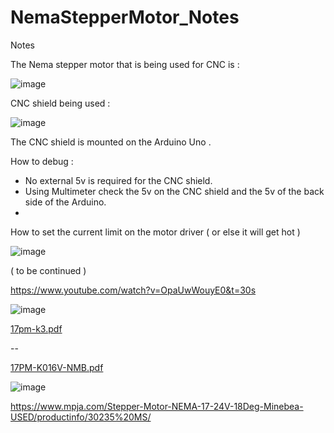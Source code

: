 # NemaStepperMotor_Notes
Notes


The Nema stepper motor that is being used for CNC is :

![image](https://user-images.githubusercontent.com/14288989/188083115-6537f30e-6310-424b-950b-b32c64001d98.png)

CNC shield being used :

![image](https://user-images.githubusercontent.com/14288989/188083216-a9dd6614-892c-40bf-a0bb-554cce073b06.png)


The CNC shield is mounted on the Arduino Uno .

How to debug :

- No external 5v is required for the CNC shield.
- Using Multimeter check the 5v on the CNC shield and the 5v of the back side of the Arduino.
- 

How to set the current limit on the motor driver ( or else it will get hot )

![image](https://user-images.githubusercontent.com/14288989/188088698-4f55f1b7-f5e7-44a2-9167-d831aa1504f9.png)

( to be continued )

https://www.youtube.com/watch?v=OpaUwWouyE0&t=30s



![image](https://user-images.githubusercontent.com/14288989/188097567-2a6541df-89ad-4eab-af8c-96838bdac420.png)


[17pm-k3.pdf](https://github.com/kiranshashiny/NemaStepperMotor_Notes/files/9476282/17pm-k3.pdf)

--

[17PM-K016V-NMB.pdf](https://github.com/kiranshashiny/NemaStepperMotor_Notes/files/9477678/17PM-K016V-NMB.pdf)

![image](https://user-images.githubusercontent.com/14288989/188138933-3c5fe443-2ca6-4faa-9da9-9b53e374a10f.png)




https://www.mpja.com/Stepper-Motor-NEMA-17-24V-18Deg-Minebea-USED/productinfo/30235%20MS/


